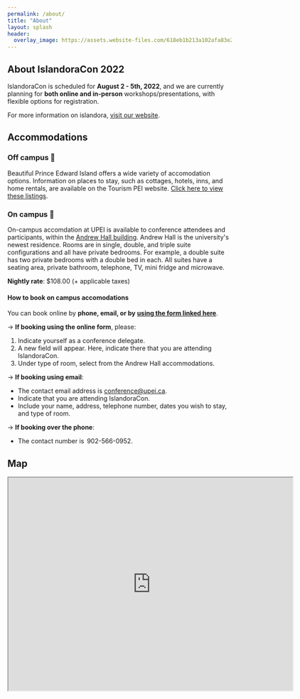 ```yaml
---
permalink: /about/
title: "About"
layout: splash
header:
  overlay_image: https://assets.website-files.com/618eb1b213a102afa83e260d/6219305c702bdd58aa7000c8_About%20Page.svg
---
```


## About IslandoraCon 2022 

IslandoraCon is scheduled for **August 2 - 5th, 2022**, and we are currently planning for **both online and in-person** workshops/presentations, with flexible options for registration.

For more information on islandora, [visit our website](https://www.islandora.ca/).

## Accommodations

### Off campus 🏨

Beautiful Prince Edward Island offers a wide variety of accomodation options. Information on places to stay, such as cottages, hotels, inns, and home rentals, are available on the Tourism PEI website. [Click here to view these listings](https://www.tourismpei.com/where-to-stay).

### On campus 🏫

On-campus accomdation at UPEI is available to conference attendees and participants, within the [Andrew Hall building](https://goo.gl/maps/fbqVWzPmPgLDsxst7).
Andrew Hall is the university's newest residence. Rooms are in single, double, and triple suite configurations and all have private bedrooms. For example, a double suite has two private bedrooms with a double bed in each. All suites have a seating area, private bathroom, telephone, TV, mini fridge and microwave. 

**Nightly rate**: $108.00 (+ applicable taxes)

#### How to book on campus accomodations

You can book online by **phone, email, or by** [**using the form linked here**](https://www.upei.ca/conference/summer-visitors). 

&#8594; **If booking using the online form**, please: 

  1. Indicate yourself as a conference delegate.
  1. A new field will appear. Here, indicate there that you are attending IslandoraCon. 
  2. Under type of room, select from the Andrew Hall accommodations.

&#8594; **If booking using email**:
  * The contact email address is conference@upei.ca.
  * Indicate that you are attending IslandoraCon.
  * Include your name, address, telephone number, dates you wish to stay, and type of room.

&#8594; **If booking over the phone**: 
  * The contact number is  902-566-0952.


## Map

<div>
  <center>
    <iframe src="https://www.google.com/maps/d/u/0/embed?mid=1L9NxsGf_lu3S4Fdl5ONZWe9A9b5NUH8d&ehbc=2E312F" width="640" height="480"></iframe>
  </center>
</div>
